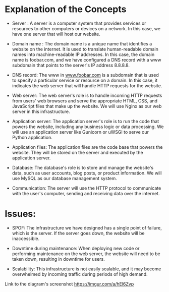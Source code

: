  # Explanation of the Concepts  

* Server : A server is a computer system that provides services or resources to other computers or devices on a network. In this case, we have one server that will host our website.

* Domain name : The domain name is a unique name that identifies a website on the internet. It is used to translate human-readable domain names into machine-readable IP addresses. In this case, the domain name is foobar.com, and we have configured a DNS record with a www subdomain that points to the server's IP address 8.8.8.8.

* DNS record: The www in www.foobar.com is a subdomain that is used to specify a particular service or resource on a domain. In this case, it indicates the web server that will handle HTTP requests for the website.

* Web server: The web server's role is to handle incoming HTTP requests from users' web browsers and serve the appropriate HTML, CSS, and JavaScript files that make up the website. We will use Nginx as our web server in this infrastructure.

* Application server: The application server's role is to run the code that powers the website, including any business logic or data processing. We will use an application server like Gunicorn or uWSGI to serve our Python application.

* Application files: The application files are the code base that powers the website. They will be stored on the server and executed by the application server.

* Database: The database's role is to store and manage the website's data, such as user accounts, blog posts, or product information. We will use MySQL as our database management system.

* Communication: The server will use the HTTP protocol to communicate with the user's computer, sending and receiving data over the internet.

# Issues:

* SPOF: The infrastructure we have designed has a single point of failure, which is the server. If the server goes down, the website will be inaccessible.

* Downtime during maintenance: When deploying new code or performing maintenance on the web server, the website will need to be taken down, resulting in downtime for users.

* Scalability: This infrastructure is not easily scalable, and it may become overwhelmed by incoming traffic during periods of high demand.


Link to the diagram's screenshot https://imgur.com/a/hEl6Zvp
